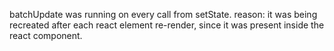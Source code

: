 batchUpdate was running on every call from setState.
reason: it was being recreated after each react element re-render, since it was present inside the react component.